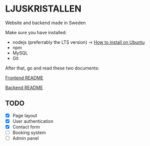 # LJUSKRISTALLEN

Website and backend made in Sweden

Make sure you have installed:

- nodejs (preferrably the LTS version) -> [How to install on Ubuntu](INSTALLING_NODE.md)
- npm
- MySQL
- Git

After that, go and read these two documents:

[Frontend README](frontend/README.md)

[Backend README](backend/README.md)

## TODO

- [x] Page layout
- [x] User authentication
- [x] Contact form
- [ ] Booking system
- [ ] Admin panel
